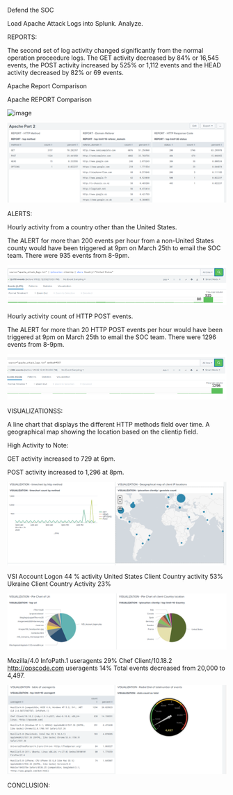 Defend the SOC

Load Apache Attack Logs into Splunk. Analyze.

REPORTS:

The second set of log activity changed significantly from the normal operation proceedure logs. The GET activity decreased by 84% or 16,545 events, the POST activity increased by 525% or 1,112 events and the HEAD activity decreased by 82% or 69 events. 

Apache Report Comparison

Apache REPORT Comparison				

![image](https://user-images.githubusercontent.com/88781846/148950172-a56bd59e-9403-440b-93d4-491cd0f88331.png)

![Apa 2 Log Report 1](https://github.com/collette269/Splunk_Master_of_the_SOC/blob/main/Apache/Apa%202%20Log%20Report%201.PNG)

ALERTS:

Hourly activity from a country other than the United States.

The ALERT for more than 200 events per hour from a non-United States county would have been triggered at 9pm on March 25th to email the SOC team. There were 935 events from 8-9pm. 

![Apa 2 Alert 1](https://github.com/collette269/Splunk_Master_of_the_SOC/blob/main/Apache/Apa%202%20Alert%201.PNG)

Hourly activity count of HTTP POST events. 

The ALERT for more than 20 HTTP POST events per hour would have been triggered at 9pm on March 25th to email the SOC team. There were 1296 events from 8-9pm. 

![Apa 2 Alert 2](https://github.com/collette269/Splunk_Master_of_the_SOC/blob/main/Apache/Apa%202%20Alert%202.PNG)

VISUALIZATIONSS:

A line chart that displays the different HTTP methods field over time.
A geographical map showing the location based on the clientip field.

High Activity to Note: 
 
GET activity increased to 729 at 6pm.

POST activity increased to 1,296 at 8pm.

![Apa 2 Log Visualization 1](https://github.com/collette269/Splunk_Master_of_the_SOC/blob/main/Apache/Apa%202%20Visualization%201.PNG)

VSI Account Logon 44 % activity
United States Client Country activity 53%
Ukraine Client Country Activity 23%

![Apa 2 Log Visualization 2](https://github.com/collette269/Splunk_Master_of_the_SOC/blob/main/Apache/Apa%202%20Visualization%202.PNG)

Mozilla/4.0 InfoPath.1 useragents 29%
Chef Client/10.18.2 http://opscode.com useragents 14%
Total events decreased from 20,000 to 4,497.  

![Apa 2 Log Visualization 3](https://github.com/collette269/Splunk_Master_of_the_SOC/blob/main/Apache/Apa%202%20Visualization%203.PNG)

CONCLUSION: 
